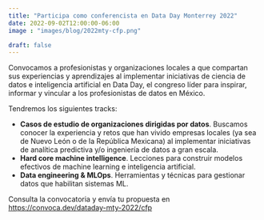 ```yaml
---
title: "Participa como conferencista en Data Day Monterrey 2022"
date: 2022-09-02T12:00:00-06:00
image : "images/blog/2022mty-cfp.png"

draft: false
---
```


Convocamos a profesionistas y organizaciones locales a que compartan sus experiencias y aprendizajes al implementar iniciativas de ciencia de datos e inteligencia artificial en Data Day, el congreso líder para inspirar, informar y vincular a los profesionistas de datos en México.

Tendremos los siguientes tracks:
 * __Casos de estudio de organizaciones dirigidas por datos__. Buscamos conocer la experiencia y retos que han vivido empresas locales (ya sea de Nuevo León o de la República Mexicana) al implementar iniciativas de analítica predictiva y/o ingeniería de datos a gran escala.
 * __Hard core machine intelligence__. Lecciones para construir modelos efectivos de machine learning e inteligencia artificial.
 * __Data engineering & MLOps__. Herramientas y técnicas para gestionar datos que habilitan sistemas ML.

 Consulta la convocatoria y envía tu propuesta en https://convoca.dev/dataday-mty-2022/cfp